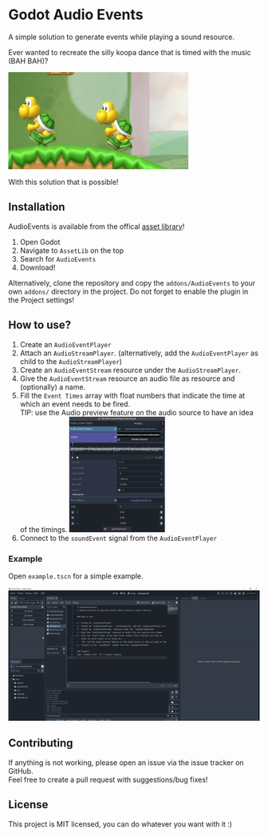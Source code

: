 # Godot Audio Events
A simple solution to generate events while playing a sound resource.

Ever wanted to recreate the silly koopa dance that is timed with the music (BAH BAH)?

![BahBah](./doc/mario_example.gif)

With this solution that is possible!

## Installation
AudioEvents is available from the offical [asset library](https://godotengine.org/asset-library/asset/2431)!
1. Open Godot
2. Navigate to `AssetLib` on the top
3. Search for `AudioEvents`
4. Download!

Alternatively, clone the repository and copy the `addons/AudioEvents` to your own `addons/` directory in the project.
Do not forget to enable the plugin in the Project settings!

## How to use?

1. 	Create an `AudioEventPlayer`
2. 	Attach an `AudioStreamPlayer`. (alternatively, add the `AudioEventPlayer` as child to the `AudioStreamPlayer`)
3. 	Create an `AudioEventStream` resource under the `AudioStreamPlayer`.
4. 	Give the `AudioEventStream` resource an audio file as resource and (optionally) a name.
5. 	Fill the `Event Times` array with float numbers that indicate the time at 
	which an event needs to be fired.<br>
	TIP: use the Audio preview feature on the audio source to have an idea of the timings.
	<img src="./doc/example.png" width=40%/>
7.	Connect to the `soundEvent` signal from the `AudioEventPlayer`



### Example
Open `example.tscn` for a simple example.

<img src ="./doc/quick-example.gif" width=1000/>

## Contributing
If anything is not working, please open an issue via the issue tracker on GitHub.<br>
Feel free to create a pull request with suggestions/bug fixes!


## License
This project is MIT licensed, you can do whatever you want with it :)
